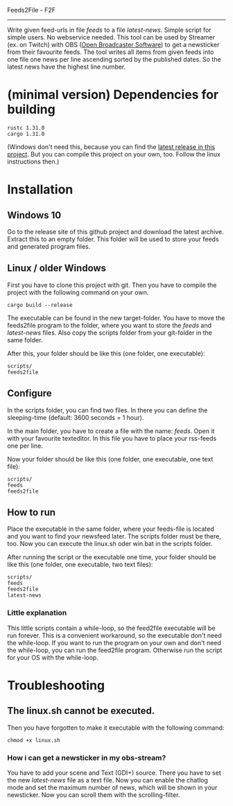 Feeds2File - F2F

-------------------------

Write given feed-urls in file *feeds* to a file *latest-news*. Simple script for simple users. No webservice needed.
This tool can be used by Streamer (ex. on Twitch) with OBS ([Open Broadcaster Software](https://obsproject.com/)) to get a newsticker from their favourite feeds. The tool writes all items from given feeds into one file one news per line ascending sorted by the published dates. So the latest news have the highest line number.

# (minimal version) Dependencies for building
```
rustc 1.31.0
cargo 1.31.0
```

(Windows don't need this, because you can find the [latest release in this project](https://github.com/iPhysicX/feeds2file/releases). But you can compile this project on your own, too. Follow the linux instructions then.)

# Installation
## Windows 10
Go to the release site of this github project and download the latest archive. Extract this to an empty folder. This folder will be used to store your feeds and generated program files.

## Linux / older Windows
First you have to clone this project with git. Then you have to compile the project with the following command on your own. 

```
cargo build --release
```

The executable can be found in the new target-folder. You have to move the feeds2file program to the folder, where you want to store the *feeds* and *latest-news* files. Also copy the scripts folder from your git-folder in the same folder.

After this, your folder should be like this (one folder, one executable):

```
scripts/
feeds2file
```

## Configure
In the scripts folder, you can find two files. In there you can define the sleeping-time (default: 3600 seconds = 1 hour). 

In the main folder, you have to create a file with the name: *feeds*. Open it with your favourite texteditor. In this file you have to place your rss-feeds one per line.

Now your folder should be like this (one folder, one executable, one text file):
```
scripts/
feeds
feeds2file
```

## How to run
Place the executable in the same folder, where your feeds-file is located and you want to find your newsfeed later. The scripts folder must be there, too. Now you can execute the linux.sh oder win.bat in the scripts folder.

After running the script or the executable one time, your folder should be like this (one folder, one executable, two text files):
```
scripts/
feeds
feeds2file
latest-news
```

### Little explanation
This little scripts contain a while-loop, so the feed2file executable will be run forever. This is a convenient workaround, so the executable don't need the while-loop. If you want to run the program on your own and don't need the while-loop, you can run the feed2file program. Otherwise run the script for your OS with the while-loop.

# Troubleshooting
## The linux.sh cannot be executed.

Then you have forgotten to make it executable with the following command:
```
chmod +x linux.sh
```

### How i can get a newsticker in my obs-stream?

You have to add your scene and Text (GDI+) source. There you have to set the new *latest-news* file as a text file. Now you can enable the chatlog mode and set the maximum number of news, which will be shown in your newsticker. Now you can scroll them with the scrolling-filter.

